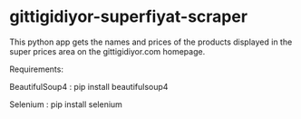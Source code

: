 # gittigidiyor-superfiyat-scraper

This python app gets the names and prices of the products displayed in the super prices area on the gittigidiyor.com homepage.

Requirements:

BeautifulSoup4 : 
pip install beautifulsoup4

Selenium : 
pip install selenium
